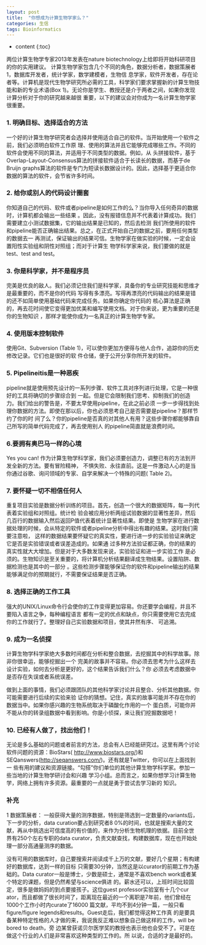 ```yaml
---
layout: post
title:  "你想成为计算生物学家么？"
categories: 生信 
tags: Bioinformatics
---
```


* content
{:toc}


 
 
两位计算生物学专家2013年发表在nature biotechnology上给即将开始科研项目的你的实用建议。
计算生物学家包含几个不同的角色，数据分析者，数据策展者1，数据库开发者，统计学家，数学建模者，生物信
息学家，软件开发者，存在论者等。计算机是现代生物学研究所必需的工具，科学家们要求掌握新的计算生物技
能和新的专业术语(Box 1)。无论你是学生、教授还是介于两者之间，如果你发现计算分析对于你的研究越来越很
重要，以下的建议会对你成为一名计算生物学家很重要。

 

### **1. 明确目标、选择适合的方法**

一个好的计算生物学研究者会选择并使用适合自己的软件。当开始使用一个软件之前，我们必须明白软件工作原
理、使用的算法并且它能够完成哪些工作。不同的软件会使用不同的算法，并适用于不同类型的数据。例如，从
头拼接软件，基于Overlap-Layout-Consensus算法的拼接软件适合于长读长的数据，而基于de Bruijn 
graphs算法的软件是专门为短读长数据设计的。因此，选择基于更适合你数据的算法的软件，会节省许多时间。

### **2. 给你或别人的代码设计圈套**

你知道自己的代码、软件或者pipeline是如何工作的么？当你导入任何奇异的数据时，计算机都会输出一些结果
。因此，没有报错信息并不代表着计算成功。我们需要建立小测试数据集，它的输出结果是已知的，然后去检测
我们所使用的软件和pipeline能否正确输出结果。总之，在正式开始自己的数据之前，要用任何类型的数据去一
再测试，保证输出的结果可信。生物学家在做实验的时候，一定会设置阳性实验组和阴性对照组；而对于计算生
物学科学家来说，我们要做的就是test、test and test。

### **3. 你是科学家，并不是程序员**
完美是优良的敌人。我们必须记住我们是科学家，具备你的专业研究技能和思维才是最重要的，而不是你的代码
写得有多漂亮。写得再漂亮的代码输出的结果是错的还不如简单使用基础代码来完成任务。如果你确定你代码的
核心算法是正确的，再去花时间使它变得更加优美和编写使用文档。对于你来说，更为重要的还是你的生物知识
，那样才能使你成为一名真正的计算生物学专家。


### **4. 使用版本控制软件**

使用Git、Subversion (Table 1)，可以使你更加方便得与他人合作，追踪你的历史修改记录。它们也是很好的软
件仓储，便于公开分享你所开发的软件。
 
### **5. Pipelineitis是一种恶疾**

pipeline就是使用预先设计的一系列步骤、软件工具对序列进行处理，它是一种很好的工具将确切的步骤综合到
一起。但是它会限制我们思考、抑制我们的创造力。我们给出的警告是，不要太早使用pipeline，在此之前必须
一步一步得找到处理你数据的方法。即使在那以后，你也必须思考自己是否需要是pipeline？那样节约了你的时
间了么？你的pipeline是否真的对其他人有用？这些步骤你都能够靠自己所写的简单代码完成了，再去使用别人
的pipeline简直就是浪费时间。

### **6.要拥有奥巴马一样的心境**

Yes you can! 作为计算生物学科学家，我们必须要创造力，调整已有的方法到开发全新的方法。要有冒险精神，
不惧失败、永往直前。这是一件激动人心的是当你通过谷歌、询问领域的专家、自学来解决一个特殊的问题(
Table 2)。
 
### **7. 要怀疑一切不相信任何人**

重复项目实验是数据分析训练的项目。首先，创造一个很大的数据矩阵，每一列代表着实验组和对照组。统计检
验会被应用分析两组试验数据的显著性差异，然后几百行的数据输入然后返回P值代表着统计显著性结果。即使是
生物学家在进行数据处理的时候，会从特定的软件或者pipeline分析中得出有趣的结果。这时我们需要注意啦，
这样的数据结果要怀疑它的真实性，要进行进一步的实验验证来确定它是否是实验错误或者误差造成的。如果通
过多种方法验证都正确，你的结果的真实性就大大增加。但是对于大多数发现来说，实验验证和进一步实验工作
是必须的。生物知识是至关重要的，将计算机分析结果翻译成生物结果。设置陷阱、数据检测也是其中的一部分
。这些检测步骤能够保证你的软件和pipeline输出的结果能够满足你的预期就行，不需要保证结果是否正确。

### **8. 选择正确的工作工具**

强大的UNIX/Linux命令行会使你的工作变得更加容易。你还要学会编程，并且不要陷入语言之争，每种编程语言
都有一定的优点和缺点，你只需要使用它去完成你的工作就行了。整理好自己实验数据和项目，使其井然有序、
可追溯。

### **9. 成为一名侦探**
计算生物学科学家绝大多数时间都在分析和整合数据，去挖掘其中的科学故事。除非你很幸运，能够挖掘出一个
完美的故事并不容易。你必须去思考为什么这样去设计实验，如何去分析是更好的，这个结果告诉我们什么？你
必须去考虑数据中是否存在失误或者系统误差。

做到上面的事情，我们必须跟团队的其他科学家讨论并且整合、分析其他数据。你可能需要进行后续的实验来验
证你的猜想。记住，真实的故事可能并不存在你的数据当中。如果你感兴趣的生物系统取决于磷酸化作用的一个
蛋白质，可能你并不能从你的转录组数据中看到影响。你是小侦探，来让我们挖掘数据吧！

### **10. 已经有人做了，找出他们！**

无论是多么基础的问题或者前言的方法，总会有人已经能研究过。这里有两个讨论软件问题的资源：BioStars(
http://www.biostars.org/)和SEQanswers(http://seqanswers.com/)。还有就是Twitter，你可以在上面找到一
些有用的建议和资源链接。“勾搭”你们单位的其他计算生物学科学家。参加一些当地的计算生物学研讨会和兴趣
学习小组。总而言之，如果你想学习计算生物学，网络上拥有许多资源。最重要的一点就是勇于尝试去学习新的
知识。


### **补充**
1 数据策展者：
一般获得大量的测序数据，特别是筛选到一定数量的variants后，下一步的分析，data curation要占到研究者8
0%的时间，也就是搜索大量的文献，再从中挑选出可信度高的有价值的，来作为分析生物机理的依据。目前全世
界有250个左右专职的data curator，负责文献查找，构建数据库，现在也开始处理一部分高通量测序的数据。

没有可用的数据库时，自己要搜索并阅读成千上万的文献，要好几个星期；有构建好的数据库，达到一样的目标
只需要30分钟，当然这是以curator的前期工作为基础的。Data 
curator一般是博士，少数是硕士，通常是不喜欢bench work或者某个特定的课题，但是仍然希望与science俱进
的。薪水还可以，上班时间比较固定，很多是做妈妈的到点要接孩子。这位guest professor实验室有十几个cur
ator，而且都做了很长时间了，距离现在最近的一个离职是7年前，他们曾经在1000个工作小时内curate了16000
篇文献，平均不到4分钟一篇，一般只看figure/figure legends和results。Guest走后，我们都觉得这种工作真
的是要具备某种特定性格的人才做的来，我说我反正难以想象自己做这样的工作，will be bored to death，旁
边某曾获诺贝尔医学奖的教授也表示他也会受不了。可是在做这个行业的人们是非常喜欢这种类型的工作的。所
以说，合适的才是最好的。


